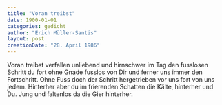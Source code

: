 ```yaml
---
title: "Voran treibst"
date: 1900-01-01
categories: gedicht
author: "Erich Müller-Santis"
layout: post
creationDate: "28. April 1986"
---
```

Voran treibst
verfallen
unliebend und hirnschwer im Tag
den fusslosen Schritt du
fort ohne Gnade
fusslos von Dir und ferner uns immer
den Fortschritt.
Ohne Fuss doch
der Schritt
hergetrieben vor uns
fort von uns jedem.
Hinterher aber du
im frierenden Schatten
die Kälte, hinterher
und Du.
Jung und faltenlos da
die Gier
hinterher.
